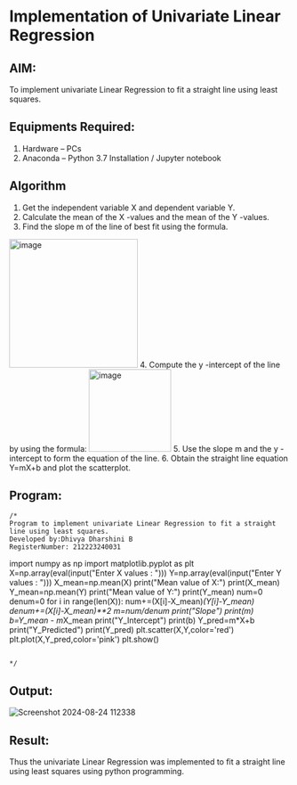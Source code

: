 # Implementation of Univariate Linear Regression
## AIM:
To implement univariate Linear Regression to fit a straight line using least squares.

## Equipments Required:
1. Hardware – PCs
2. Anaconda – Python 3.7 Installation / Jupyter notebook

## Algorithm
1. Get the independent variable X and dependent variable Y.
2. Calculate the mean of the X -values and the mean of the Y -values.
3. Find the slope m of the line of best fit using the formula. 
<img width="231" alt="image" src="https://user-images.githubusercontent.com/93026020/192078527-b3b5ee3e-992f-46c4-865b-3b7ce4ac54ad.png">
4. Compute the y -intercept of the line by using the formula:
<img width="148" alt="image" src="https://user-images.githubusercontent.com/93026020/192078545-79d70b90-7e9d-4b85-9f8b-9d7548a4c5a4.png">
5. Use the slope m and the y -intercept to form the equation of the line.
6. Obtain the straight line equation Y=mX+b and plot the scatterplot.

## Program:
```
/*
Program to implement univariate Linear Regression to fit a straight line using least squares.
Developed by:Dhivya Dharshini B
RegisterNumber: 212223240031

```
import numpy as np
import matplotlib.pyplot as plt
X=np.array(eval(input("Enter X values : ")))
Y=np.array(eval(input("Enter Y values : ")))
X_mean=np.mean(X)
print("Mean value of X:")
print(X_mean)
Y_mean=np.mean(Y)
print("Mean value of Y:")
print(Y_mean)
num=0
denum=0
for i in range(len(X)):
  num+=(X[i]-X_mean)*(Y[i]-Y_mean)
  denum+=(X[i]-X_mean)**2
m=num/denum
print("Slope")
print(m)
b=Y_mean - m*X_mean
print("Y_Intercept")
print(b)
Y_pred=m*X+b
print("Y_Predicted")
print(Y_pred)
plt.scatter(X,Y,color='red')
plt.plot(X,Y_pred,color='pink') 
plt.show() 
```

*/
```

## Output:
![Screenshot 2024-08-24 112338](https://github.com/user-attachments/assets/2230137f-055b-420a-93c4-3c2f5c422507)



## Result:
Thus the univariate Linear Regression was implemented to fit a straight line using least squares using python programming.
